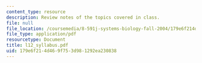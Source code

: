 ```yaml
---
content_type: resource
description: Review notes of the topics covered in class.
file: null
file_location: /coursemedia/8-591j-systems-biology-fall-2004/179e6f214d469f753d981292ea230838_l12_syllabus.pdf
file_type: application/pdf
resourcetype: Document
title: l12_syllabus.pdf
uid: 179e6f21-4d46-9f75-3d98-1292ea230838
---
```

